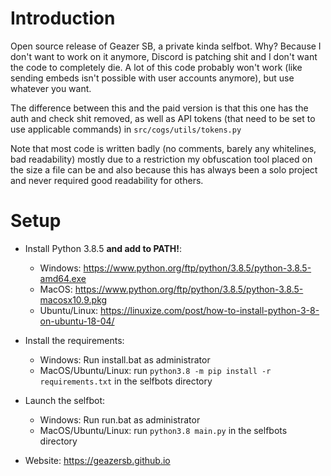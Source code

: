 # Introduction
Open source release of Geazer SB, a private kinda selfbot.
Why? Because I don't want to work on it anymore, Discord is patching shit and I don't want the code to completely die.
A lot of this code probably won't work (like sending embeds isn't possible with user accounts anymore), but use whatever you want.

The difference between this and the paid version is that this one has the auth and check shit removed, as well as API tokens (that need to be set to use applicable commands) in `src/cogs/utils/tokens.py`

Note that most code is written badly (no comments, barely any whitelines, bad readability) mostly due to a restriction my obfuscation tool placed on the size a file can be and also because this has always been a solo project and never required good readability for others.

# Setup
+ Install Python 3.8.5 __and add to PATH!__:
  * Windows: https://www.python.org/ftp/python/3.8.5/python-3.8.5-amd64.exe
  * MacOS: https://www.python.org/ftp/python/3.8.5/python-3.8.5-macosx10.9.pkg
  * Ubuntu/Linux: https://linuxize.com/post/how-to-install-python-3-8-on-ubuntu-18-04/
+ Install the requirements:
  * Windows: Run install.bat as administrator
  * MacOS/Ubuntu/Linux: run `python3.8 -m pip install -r requirements.txt` in the selfbots directory
+ Launch the selfbot:
  * Windows: Run run.bat as administrator
  * MacOS/Ubuntu/Linux: run `python3.8 main.py` in the selfbots directory

+ Website: https://geazersb.github.io
